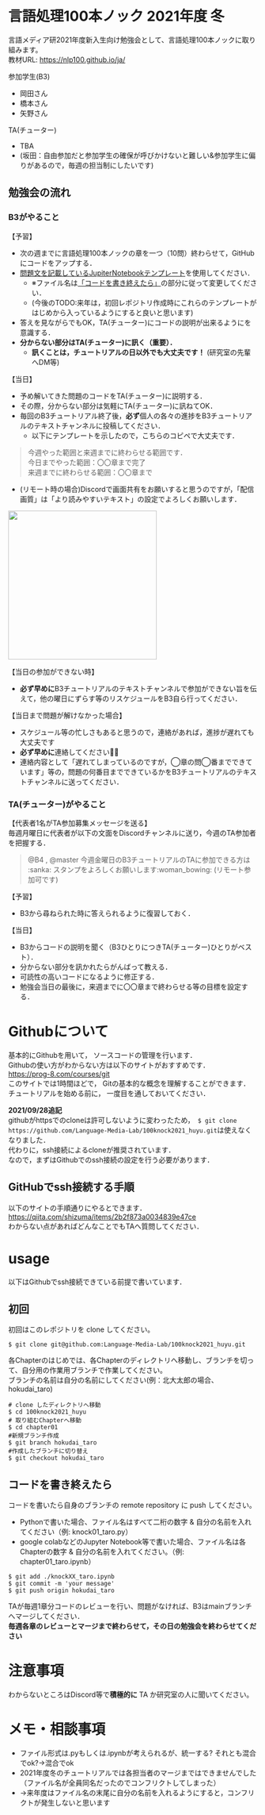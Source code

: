 # 言語処理100本ノック 2021年度 冬
言語メディア研2021年度新入生向け勉強会として、言語処理100本ノックに取り組みます。  
教材URL: https://nlp100.github.io/ja/  

参加学生(B3)
- 岡田さん
- 橋本さん
- 矢野さん

TA(チューター)
- TBA
- (坂田：自由参加だと参加学生の確保が呼びかけないと難しい&参加学生に偏りがあるので，毎週の担当制にしたいです)

## 勉強会の流れ

### B3がやること
【予習】  
- 次の週までに言語処理100本ノックの章を一つ（10問）終わらせて，GitHubにコードをアップする．  
- [問題文を記載しているJupiterNotebookテンプレート](https://github.com/Language-Media-Lab/100knock_template)を使用してください．
    - ※ファイル名は[「コードを書き終えたら」](#コードを書き終えたら)の部分に従って変更してください．
    - (今後のTODO:来年は，初回レポジトリ作成時にこれらのテンプレートがはじめから入っているようにすると良いと思います)
- 答えを見ながらでもOK，TA(チューター)にコードの説明が出来るようにを意識する．  
- **分からない部分はTA(チューター)に訊く（重要）．** 
    - **訊くことは，チュートリアルの日以外でも大丈夫です！** (研究室の先輩へDM等) 
  
【当日】  
- 予め解いてきた問題のコードをTA(チューター)に説明する．  
- その際，分からない部分は気軽にTA(チューター)に訊ねてOK．  
- 毎回のB3チュートリアル終了後，**必ず**個人の各々の進捗をB3チュートリアルのテキストチャンネルに投稿してください．
    - 以下にテンプレートを示したので，こちらのコピペで大丈夫です．
>今週やった範囲と来週までに終わらせる範囲です．  
>今日までやった範囲：〇〇章まで完了  
>来週までに終わらせる範囲：〇〇章まで  

- (リモート時の場合)Discordで画面共有をお願いすると思うのですが，「配信画質」は「より読みやすいテキスト」の設定でよろしくお願いします．

<img src="https://user-images.githubusercontent.com/68231213/152498573-d337a0ed-19ac-4ee5-88ca-71c632f62468.png" width="300px">

【当日の参加ができない時】
- **必ず早めに**B3チュートリアルのテキストチャンネルで参加ができない旨を伝えて，他の曜日にずらす等のリスケジュールをB3自ら行ってください．

【当日まで問題が解けなかった場合】
- スケジュール等の忙しさもあると思うので，連絡があれば，進捗が遅れても大丈夫です
- **必ず早めに**連絡してください🙇‍♀️
- 連絡内容として「遅れてしまっているのですが，◯章の問◯番までできています」等の，問題の何番目までできているかをB3チュートリアルのテキストチャンネルに送ってください．
  
  
### TA(チューター)がやること
【代表者1名がTA参加募集メッセージを送る】  
毎週月曜日に代表者が以下の文面をDiscordチャンネルに送り，今週のTA参加者を把握する．
>@B4 , @master 
>今週金曜日のB3チュートリアルのTAに参加できる方は :sanka:  スタンプをよろしくお願いします:woman_bowing:  (リモート参加可です)

【予習】  
- B3から尋ねられた時に答えられるように復習しておく．  
  
【当日】  
- B3からコードの説明を聞く（B3ひとりにつきTA(チューター)ひとりがベスト）．  
- 分からない部分を訊かれたらがんばって教える．  
- 可読性の高いコードになるように修正する．
- 勉強会当日の最後に，来週までに〇〇章まで終わらせる等の目標を設定する．


# Githubについて
基本的にGithubを用いて， ソースコードの管理を行います．  
Githubの使い方がわからない方は以下のサイトがおすすめです．  
https://prog-8.com/courses/git  
このサイトでは1時間ほどで， Gitの基本的な概念を理解することができます．  
チュートリアルを始める前に， 一度目を通しておいてください．  

**2021/09/28追記**  
githubがhttpsでのcloneは許可しないように変わったため，　`$ git clone https://github.com/Language-Media-Lab/100knock2021_huyu.git`は使えなくなりました．  
代わりに，ssh接続によるcloneが推奨されています．  
なので，まずはGithubでのssh接続の設定を行う必要があります．  

## GitHubでssh接続する手順
以下のサイトの手順通りにやるとできます．  
https://qiita.com/shizuma/items/2b2f873a0034839e47ce  
わからない点があればどんなことでもTAへ質問してください．  

# usage
以下はGithubでssh接続できている前提で書いています．

## 初回
初回はこのレポジトリを clone してください。  　　
```
$ git clone git@github.com:Language-Media-Lab/100knock2021_huyu.git
```
  
各Chapterのはじめでは、各Chapterのディレクトリへ移動し、ブランチを切って、自分用の作業用ブランチで作業してください。  
ブランチの名前は自分の名前にしてください(例：北大太郎の場合、hokudai_taro)
```
# clone したディレクトリへ移動
$ cd 100knock2021_huyu
# 取り組むChapterへ移動
$ cd chapter01
#新規ブランチ作成
$ git branch hokudai_taro
#作成したブランチに切り替え
$ git checkout hokudai_taro
```

## コードを書き終えたら
コードを書いたら自身のブランチの remote repository に push してください。  
- Pythonで書いた場合、ファイル名はすべて二桁の数字 & 自分の名前を入れてください（例: knock01_taro.py）
- google colabなどのJupyter Notebook等で書いた場合、ファイル名は各Chapterの数字 & 自分の名前を入れてください。（例: chapter01_taro.ipynb）
```
$ git add ./knockXX_taro.ipynb
$ git commit -m 'your message'
$ git push origin hokudai_taro
```
TAが毎週1章分コードのレビューを行い、問題がなければ、B3はmainブランチへマージしてください．  
**毎週各章のレビューとマージまで終わらせて，その日の勉強会を終わらせてください**

# 注意事項
わからないところはDiscord等で**積極的に** TA か研究室の人に聞いてください。     

# メモ・相談事項
- ファイル形式は.pyもしくは.ipynbが考えられるが、統一する? それとも混合でok?→混合でok
- 2021年度冬のチュートリアルでは各担当者のマージまではできませんでした（ファイル名が全員同名だったのでコンフリクトしてしまった）  
- →来年度はファイル名の末尾に自分の名前を入れるようにすると，コンフリクトが発生しないと思います
